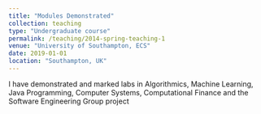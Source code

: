 ```yaml
---
title: "Modules Demonstrated"
collection: teaching
type: "Undergraduate course"
permalink: /teaching/2014-spring-teaching-1
venue: "University of Southampton, ECS"
date: 2019-01-01
location: "Southampton, UK"
---
```


I have demonstrated and marked labs in Algorithmics, Machine Learning, Java Programming, Computer Systems, Computational Finance and the Software Engineering Group project